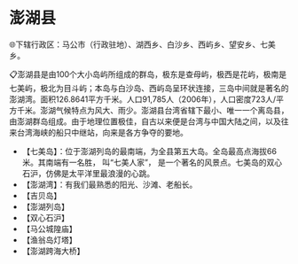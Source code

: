 # 澎湖县  
🌐下辖行政区：马公市（行政驻地）、湖西乡、白沙乡、西屿乡、望安乡、七美乡。  

📋澎湖县是由100个大小岛屿所组成的群岛，极东是查母屿，极西是花屿，极南是七美屿，极北为目斗屿；本岛与白沙岛、西屿岛呈环状连接，三岛中间就是著名的澎湖湾。面积126.8641平方千米。人口91,785人（2006年），人口密度723人/平方千米。澎湖气候特点为风大、雨少。澎湖县台湾省辖下最小、唯一一个离岛县，由澎湖群岛组成。由于地理位置极佳，自古以来便是台湾与中国大陆之间，以及往来台湾海峡的船只中继站，向来是各方争夺的要地。  

* 【七美岛】：位于澎湖列岛的最南端，为全县第五大岛。全岛最高点海拔66米。其南端有一名胜， 叫“七美人家”， 是一个著名的风景点。七美岛的双心石沪，仿佛是太平洋里最浪漫的心跳。  
* 【澎湖湾】：有我们最熟悉的阳光、沙滩、老船长。  
* 【吉贝岛】  
* 【澎湖列岛】  
* 【双心石沪】  
* 【马公城隍庙】  
* 【渔翁岛灯塔】  
* 【澎湖跨海大桥】  
